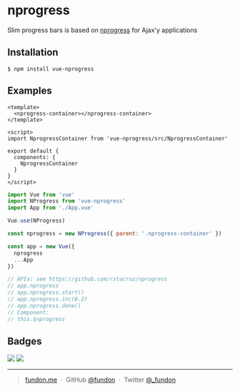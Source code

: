 # nprogress

Slim progress bars is based on [nprogress](https://github.com/rstacruz/nprogress) for Ajax'y applications

## Installation

```
$ npm install vue-nprogress
```

## Examples

```vue
<template>
  <nprogress-container></nprogress-container>
</template>

<script>
import NprogressContainer from 'vue-nprogress/src/NprogressContainer'

export default {
  components: {
    NprogressContainer
  }
}
</script>
```

```js
import Vue from 'vue'
import NProgress from 'vue-nprogress'
import App from './App.vue'

Vue.use(NProgress)

const nprogress = new NProgress({ parent: '.nprogress-container' })

const app = new Vue({
  nprogress
  ...App
})

// APIs: see https://github.com/rstacruz/nprogress
// app.nprogress
// app.nprogress.start()
// app.nprogress.inc(0.2)
// app.nprogress.done()
// Component:
// this.$nprogress
```

## Badges

![](https://img.shields.io/badge/license-MIT-blue.svg)
![](https://img.shields.io/badge/status-stable-green.svg)

---

> [fundon.me](https://fundun.me) &nbsp;&middot;&nbsp;
> GitHub [@fundon](https://github.com/fundon) &nbsp;&middot;&nbsp;
> Twitter [@_fundon](https://twitter.com/_fundon)

